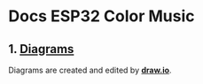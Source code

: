 # Docs ESP32 Color Music

## 1. [Diagrams](diagrams/DIAGRAMS-MAP.md)

Diagrams are created and edited by **[draw.io](https://app.diagrams.net/)**. 
